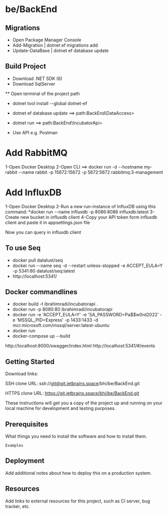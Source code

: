 # be/BackEnd

## Migrations
* Open Package Manager Console
* Add-Migration <Name> | dotnet ef migrations add <name>
* Update-DataBase | dotnet ef database update

## Build Project
* Download .NET SDK (6)
* Download SqlServer 

** Open terminal of the project path
* dotnet tool install --global dotnet-ef
* dotnet ef database update     ==> path:BackEnd\DataAccess> 
* dotnet run                    ==> path:BackEnd\IncubatorApi>

* Use API e.g. Postman

# Add RabbitMQ
1-Open Docker Desktop
2-Open CLI ==>  docker run -d --hostname my-rabbit --name rabbit -p 15672:15672 -p 5672:5672 rabbitmq:3-management

# Add InfluxDB
1-Open Docker Desktop 
2-Run a new run-instance of InfluxDB using this command:
*docker run --name influxdb -p 8086:8086 influxdb:latest
3-Create new bucket in influxdb client 
4-Copy your API token form influxdb client and paste it in appsettings.json file

Now you can query in influxdb client

## To use Seq
* docker pull datalust/seq
* docker run --name seq -d --restart unless-stopped -e ACCEPT_EULA=Y -p 5341:80 datalust/seq:latest
* http://localhost:5341/

## Docker commandlines
* docker build -t ibrahimradi/incubatorapi .
* docker run -p 8080:80 ibrahimradi/incubatorapi
* docker run -e 'ACCEPT_EULA=Y' -e 'SA_PASSWORD=Pa$$w0rd2022' -e 'MSSQL_PID=Express' -p 1433:1433 -d mcr.microsoft.com/mssql/server:latest-ubuntu
* docker run
* docker-compose up --build

http://localhost:8000/swagger/index.html
http://localhost:5341/#/events
## Getting Started

Download links:

SSH clone URL: ssh://git@git.jetbrains.space/bhi/be/BackEnd.git

HTTPS clone URL: https://git.jetbrains.space/bhi/be/BackEnd.git



These instructions will get you a copy of the project up and running on your local machine for development and testing purposes.

## Prerequisites

What things you need to install the software and how to install them.

```
Examples
```

## Deployment

Add additional notes about how to deploy this on a production system.

## Resources

Add links to external resources for this project, such as CI server, bug tracker, etc.
